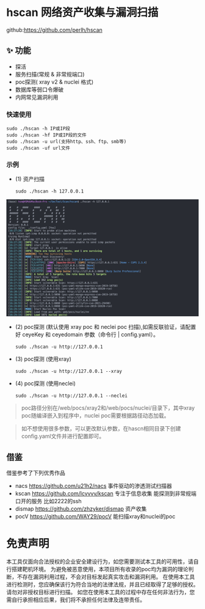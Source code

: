 # hscan 网络资产收集与漏洞扫描

github:https://github.com/perlh/hscan



## ✨ 功能

- 探活
- 服务扫描(常规 & 非常规端口)
- poc探测( xray v2 & nuclei 格式)
- 数据库等弱口令爆破
- 内网常见漏洞利用

### 快速使用

```
sudo ./hscan -h IP或IP段 
sudo ./hscan -hf IP或IP段的文件 
sudo ./hscan -u url(支持http、ssh、ftp、smb等) 
sudo ./hscan -uf url文件 
```



### 示例

- (1) 资产扫描

  ```
  sudo ./hscan -h 127.0.0.1
  ```

  

[![pages1](https://github.com/perlh/hscan/raw/main/docs/pages1.png)](https://github.com/perlh/hscan/blob/main/docs/pages1.png)

- (2) poc探测 (默认使用 xray poc 和 neclei poc 扫描),如需反联验证，请配置好 ceyeKey 和 ceyedomain 参数（命令行 | config.yaml）。

  ```
  sudo ./hscan -u http://127.0.0.1
  ```

  

- (3) poc探测 (使用xray)

  ```
  sudo ./hscan -u http://127.0.0.1 --xray
  ```

  

- (4) poc探测 (使用neclei)

  ```
  sudo ./hscan -u http://127.0.0.1 --neclei
  ```

  

> poc路径分别在/web/pocs/xray2和/web/pocs/nuclei/目录下，其中xray poc随编译嵌入到程序中，nuclei poc需要根据路径动态加载。

> 如不想使用很多参数，可以更改默认参数，在hascn相同目录下创建config.yaml文件并进行配置即可。

## 借鉴



借鉴参考了下列优秀作品

-  nacs https://github.com/u21h2/nacs 事件驱动的渗透测试扫描器
-  kscan https://github.com/lcvvvv/kscan 专注于信息收集 能探测到非常规端口开的服务 比如2222的ssh
-  dismap https://github.com/zhzyker/dismap 资产收集
-  pocV https://github.com/WAY29/pocV 能扫描xray和nuclei的poc

# 免责声明



本工具仅面向合法授权的企业安全建设行为，如您需要测试本工具的可用性，请自行搭建靶机环境。 为避免被恶意使用，本项目所有收录的poc均为漏洞的理论判断，不存在漏洞利用过程，不会对目标发起真实攻击和漏洞利用。 在使用本工具进行检测时，您应确保该行为符合当地的法律法规，并且已经取得了足够的授权。请勿对非授权目标进行扫描。 如您在使用本工具的过程中存在任何非法行为，您需自行承担相应后果，我们将不承担任何法律及连带责任。